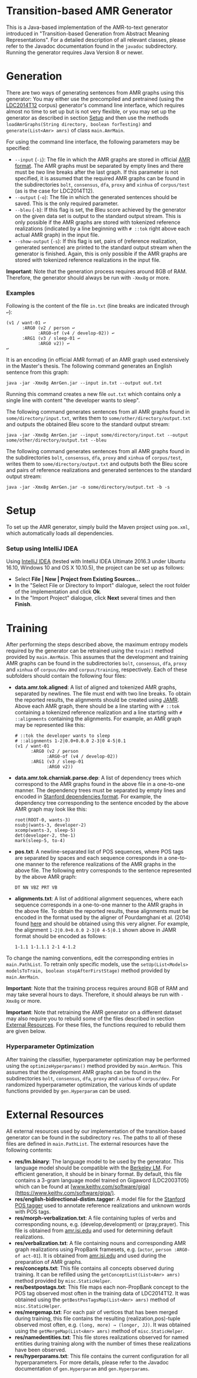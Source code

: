﻿# Transition-based AMR Generator

This is a Java-based implementation of the AMR-to-text generator introduced in "Transition-based Generation from Abstract Meaning Representations". For a detailed description of all relevant classes, please refer to the Javadoc documentation found in the `javadoc` subdirectory. Running the generator requires Java Version 8 or newer. 

# Generation

There are two ways of generating sentences from AMR graphs using this generator: You may either use the precompiled and pretrained (using the [LDC2014T12](https://catalog.ldc.upenn.edu/ldc2014t12) corpus) generator's command line interface, which requires almost no time to set up but is not very flexible, or you may set up the generator as described in section [Setup](#setup) and then use the methods `loadAmrGraphs(String directory, boolean forTesting)` and `generate(List<Amr> amrs)` of class `main.AmrMain`.

For using the command line interface, the following parameters may be specified:
- `--input` (`-i`): The file in which the AMR graphs are stored in official [AMR format](https://github.com/amrisi/amr-guidelines/blob/master/amr.md). The AMR graphs must be separated by empty lines and there must be *two* line breaks after the last graph. If this parameter is not specified, it is assumed that the required AMR graphs can be found in the subdirectories `bolt`, `consensus`, `dfa`, `proxy` and `xinhua` of `corpus/test` (as is the case for LDC2014T12).
- `--output` (`-o`): The file in which the generated sentences should be saved. This is the only required parameter.
- `--bleu` (`-b`): If this flag is set, the Bleu score achieved by the generator on the given data set is output to the standard output stream. This is only possible if the AMR graphs are stored with tokenized reference realizations (indicated by a line beginning with `# ::tok` right above each actual AMR graph) in the input file.
- `--show-output` (`-s`): If this flag is set, pairs of (reference realization, generated sentence) are printed to the standard output stream when the generator is finished. Again, this is only possible if the AMR graphs are stored with tokenized reference realizations in the input file.

**Important**: Note that the generation process requires around 8GB of RAM. Therefore, the generator should always be run with `-Xmx8g` or more.
 
### Examples

Following is the content of the file `in.txt` (line breaks are indicated through `↩`):

```
(v1 / want-01 ↩
      :ARG0 (v2 / person ↩
  	    	:ARG0-of (v4 / develop-02)) ↩
      :ARG1 (v3 / sleep-01 ↩
  	    	:ARG0 v2)) ↩
↩
```
It is an encoding (in official AMR format) of an AMR graph used extensively in the Master's thesis. The following command generates an English sentence from this graph:
```
java -jar -Xmx8g AmrGen.jar --input in.txt --output out.txt
```
Running this command creates a new file `out.txt` which contains only a single line with content "the developer wants to sleep".

The following command generates sentences from all AMR graphs found in `some/directory/input.txt`, writes them to `some/other/directory/output.txt` and outputs the obtained Bleu score to the standard output stream:
```
java -jar -Xmx8g AmrGen.jar --input some/directory/input.txt --output some/other/directory/output.txt --bleu
```
The following command generates sentences from all AMR graphs found in the subdirectories `bolt`, `consensus`, `dfa`, `proxy` and `xinhua` of `corpus/test`, writes them to `some/directory/output.txt` and outputs both the Bleu score and pairs of reference realizations and generated sentences to the standard output stream:
```
java -jar -Xmx8g AmrGen.jar -o some/directory/output.txt -b -s
```

# Setup

To set up the AMR generator, simply build the Maven project using `pom.xml`, which automatically loads all dependencies.

### Setup using IntelliJ IDEA

Using [IntelliJ IDEA](https://www.jetbrains.com/idea/) (tested with IntelliJ IDEA Ultimate 2016.3 under Ubuntu 16.10, Windows 10 and OS X 10.10.5), the project can be set up as follows:

- Select **File | New | Project from Existing Sources...**
- In the "Select File or Directory to Import" dialogue, select the root folder of the implementation and click **Ok**.
- In the "Import Project" dialogue, click **Next** several times and then **Finish**.

# Training

After performing the steps described above, the maximum entropy models required by the generator can be retrained using the `train()` method provided by `main.AmrMain`. This assumes that the development and training AMR graphs can be found in the subdirectories `bolt`, `consensus`, `dfa`, `proxy` and `xinhua` of `corpus/dev` and `corpus/training`, respectively. Each of these subfolders should contain the following four files: 
- **data.amr.tok.aligned**: A list of aligned and tokenized AMR graphs, separated by newlines. The file must end with two line breaks. To obtain the reported results, the alignments should be created using [JAMR](https://github.com/jflanigan/jamr).
Above each AMR graph, there should be a line starting with `# ::tok` containing a tokenized reference realization and a line starting with `# ::alignments` containing the alignments. For example, an AMR graph may be represented like this:

    ```
    # ::tok the developer wants to sleep
    # ::alignments 1-2|0.0+0.0.0 2-3|0 4-5|0.1	
    (v1 / want-01
          :ARG0 (v2 / person
      	    	:ARG0-of (v4 / develop-02))
          :ARG1 (v3 / sleep-01
      	    	:ARG0 v2))
    ```

- **data.amr.tok.charniak.parse.dep**: A list of dependency trees which correspond to the AMR graphs found in the above file in a one-to-one manner. The dependency trees must be separated by empty lines and encoded in [Stanford dependencies format](https://nlp.stanford.edu/software/stanford-dependencies.shtml). For example, the dependency tree corresponding to the sentence encoded by the above AMR graph may look like this:

    ```
    root(ROOT-0, wants-3)
    nsubj(wants-3, developer-2)
    xcomp(wants-3, sleep-5)
    det(developer-2, the-1)
    mark(sleep-5, to-4)
    ```

- **pos.txt**: A newline-separated list of POS sequences, where POS tags are separated by spaces and each sequence corresponds in a one-to-one manner to the reference realizations of the AMR graphs in the above file. The following entry corresponds to the sentence represented by the above AMR graph:

    ```
    DT NN VBZ PRT VB
    ```

- **alignments.txt**: A list of additional alignment sequences, where each sequence corresponds in a one-to-one manner to the AMR graphs in the above file. To obtain the reported results, these alignments must be encoded in the format used by the aligner of Pourdamghani et al. (2014) found [here](http://isi.edu/~damghani/papers/Aligner.zip) and should be obtained using this very aligner. For example, the alignment `1-2|0.0+0.0.0 2-3|0 4-5|0.1` shown above in JAMR format should be encoded as follows:

    ```
    1-1.1 1-1.1.1 2-1 4-1.2 
    ```

To change the naming conventions, edit the corresponding entries in `main.PathList`. To retrain only specific models, use the `setUp(List<Models> modelsToTrain, boolean stopAfterFirstStage)` method provided by `main.AmrMain`.

**Important**: Note that the training process requires around 8GB of RAM and may take several hours to days. Therefore, it should always be run with `-Xmx8g` or more.

**Important**: Note that retraining the AMR generator on a different dataset may also require you to rebuild some of the files described in section [External Resources](#external-resources). For these files, the functions required to rebuild them are given below. 

### Hyperparameter Optimization

After training the classifier, hyperparameter optimization may be performed using the `optimizeHyperparams()` method provided by `main.AmrMain`. This assumes that the development AMR graphs can be found in the subdirectories `bolt`, `consensus`, `dfa`, `proxy` and `xinhua` of `corpus/dev`.
For randomized hyperparameter optimization, the various kinds of update functions provided by `gen.Hyperparam` can be used.

# External Resources

All external resources used by our implementation of the transition-based generator can be found in the subdirectory `res`. The paths to all of these files are defined in `main.PathList`. The external resources have the following contents:

- **res/lm.binary**: The language model to be used by the generator. This language model should be compatible with the [Berkeley LM](https://github.com/adampauls/berkeleylm). For efficient generation, it should be in binary format. By default, this file contains a 3-gram language model trained on Gigaword (LDC2003T05) which can be found at [www.keithv.com/software/giga](https://www.keithv.com/software/giga/).
- **res/english-bidirectional-distim.tagger**: A model file for the [Stanford POS tagger](https://nlp.stanford.edu/software/tagger.shtml) used to annotate reference realizations and unknown words with POS tags.
- **res/morph-verbalization.txt**: A file containing tuples of verbs and corresponding nouns, e.g. (develop,development) or (pray,prayer). This file is obtained from [amr.isi.edu](http://amr.isi.edu/download/lists/morph-verbalization-v1.01.txt) and used for determining default realizations.
- **res/verbalization.txt**: A file containing nouns and corresponding AMR graph realizations using PropBank framesets, e.g. (`actor`, `person :ARG0-of act-01`). It is obtained from [amr.isi.edu](http://amr.isi.edu/download/lists/verbalization-list-v1.06.txt) and used during the preparation of AMR graphs. 
- **res/concepts.txt**: This file contains all concepts observed during training. It can be refilled using the `getConceptList(List<Amr> amrs)` method provided by `misc.StaticHelper`.
- **res/bestpostags.txt**: This file maps each non-PropBank concept to the POS tag observed most often in the training data of LDC2014T12. It was obtained using the `getBestPosTagsMap(List<Amr> amrs)` method of `misc.StaticHelper`.
- **res/mergemap.txt**: For each pair of vertices that has been merged during training, this file contains the resulting (realization,pos)-tuple observed most often, e.g. `(long, more) → (longer, JJ)`. It was obtained using the `getMergeMap(List<Amr> amrs)` method of `misc.StaticHelper`.
- **res/namedentities.txt**: This file stores realizations observed for named entities during training along with the number of times these realizations have been observed.
- **res/hyperparams.txt**: This file contains the current configuration for all hyperparameters. For more details, please refer to the Javadoc documentation of `gen.Hyperparam` and `gen.Hyperparams`.